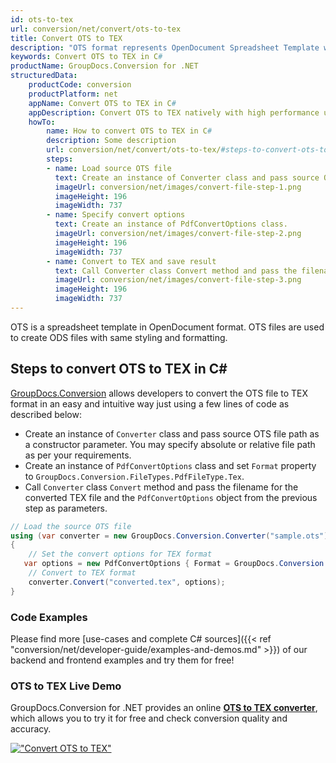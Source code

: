 ```yaml
---
id: ots-to-tex
url: conversion/net/convert/ots-to-tex
title: Convert OTS to TEX
description: "OTS format represents OpenDocument Spreadsheet Template with .ots extension. Learn how to convert OTS to TEX file programmatically in C# language using GroupDocs.Conversion for .NET library."
keywords: Convert OTS to TEX in C#
productName: GroupDocs.Conversion for .NET
structuredData:
    productCode: conversion
    productPlatform: net
    appName: Convert OTS to TEX in C#
    appDescription: Convert OTS to TEX natively with high performance using C# language and server side GroupDocs.Conversion for .NET APIs, without the use of any software like Microsoft or Open Office.
    howTo:
        name: How to convert OTS to TEX in C# 
        description: Some description
        url: conversion/net/convert/ots-to-tex/#steps-to-convert-ots-to-tex-in-c
        steps:
        - name: Load source OTS file 
          text: Create an instance of Converter class and pass source OTS file path as a constructor parameter. You may specify absolute or relative file path as per your requirements. 
          imageUrl: conversion/net/images/convert-file-step-1.png
          imageHeight: 196
          imageWidth: 737
        - name: Specify convert options 
          text: Create an instance of PdfConvertOptions class.
          imageUrl: conversion/net/images/convert-file-step-2.png
          imageHeight: 196
          imageWidth: 737
        - name: Convert to TEX and save result 
          text: Call Converter class Convert method and pass the filename for the converted HTML file and the PdfConvertOptions object from the previous step as parameters.
          imageUrl: conversion/net/images/convert-file-step-3.png
          imageHeight: 196
          imageWidth: 737
---
```


OTS is a spreadsheet template in OpenDocument format. OTS files are used to create ODS files with same styling and formatting.

## Steps to convert OTS to TEX in C#

[GroupDocs.Conversion](https://products.groupdocs.com/conversion/net) allows developers to convert the OTS file to TEX format in an easy and intuitive way just using a few lines of code as described below:

* Create an instance of `Converter` class and pass source OTS file path as a constructor parameter. You may specify absolute or relative file path as per your requirements. 
* Create an instance of `PdfConvertOptions` class and set `Format` property to `GroupDocs.Conversion.FileTypes.PdfFileType.Tex`.
* Call `Converter` class `Convert` method and pass the filename for the converted TEX file and the `PdfConvertOptions` object from the previous step as parameters.

```csharp
// Load the source OTS file
using (var converter = new GroupDocs.Conversion.Converter("sample.ots"))
{
    // Set the convert options for TEX format
   var options = new PdfConvertOptions { Format = GroupDocs.Conversion.FileTypes.PdfFileType.Tex };
    // Convert to TEX format
    converter.Convert("converted.tex", options);
}
```

### Code Examples

Please find more [use-cases and complete C# sources]({{< ref "conversion/net/developer-guide/examples-and-demos.md" >}}) of our backend and frontend examples and try them for free!

### OTS to TEX Live Demo

GroupDocs.Conversion for .NET provides an online [**OTS to TEX converter**](https://products.groupdocs.app/conversion/ots-to-tex), which allows you to try it for free and check conversion quality and accuracy.

[!["Convert OTS to TEX"](conversion/net/images/convert-to-tex/convert-ots-to-tex.png)](https://products.groupdocs.app/conversion/ots-to-tex)